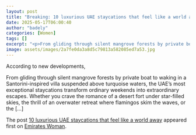 ```yaml
---
layout: post
title: "Breaking: 10 luxurious UAE staycations that feel like a world away"
date: 2025-05-17T06:00:40
author: "badely"
categories: [Women]
tags: []
excerpt: "<p>From gliding through silent mangrove forests by private boat to waking in a Santorini-inspired villa suspended above turquoise waters, the UAE’s mo"
image: assets/images/2a7fe0da3a8d5c79813a582085ed7a53.jpg
---
```


According to new developments, <p>From gliding through silent mangrove forests by private boat to waking in a Santorini-inspired villa suspended above turquoise waters, the UAE’s most exceptional staycations transform ordinary weekends into extraordinary escapes. Whether you crave the romance of a desert fort under star-filled skies, the thrill of an overwater retreat where flamingos skim the waves, or the [&#8230;]</p>
<p>The post <a href="https://emirateswoman.com/10-luxurious-uae-staycations/" rel="nofollow">10 luxurious UAE staycations that feel like a world away</a> appeared first on <a href="https://emirateswoman.com" rel="nofollow">Emirates Woman</a>.</p>

